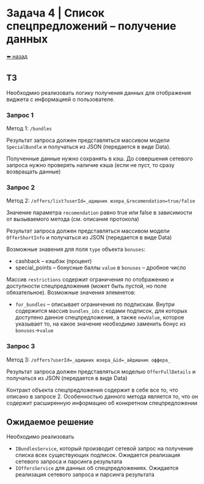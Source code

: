 #  Задача 4 | Список спецпредложений – получение данных

[⬅️ назад](../README.md)

## ТЗ

Необходмио реализовать логику получения данных для отображения виджета с информацией о пользователе.

### Запрос 1

Метод 1: `/bundles`

Результат запроса должен представляться массивом модели `SpecialBundle` и получаться из JSON (передается в виде Data).

Полученные данные нужно сохранять в кэш. До совершения сетевого запроса нужно проверять наличие кэша (если не пуст, то сразу возвращать данные)

### Запрос 2

Метод 2: `/offers/list?userId=_адишник юзера_&recomendation=true/false`

Значение параметра `recomendation` равно true или false в зависимости от вызываемого метода (см. описание протокола)

Результат запроса должен представляться массивом модели `OfferShortInfo` и получаться из JSON (передается в виде Data)

Возможные знавения для поля `type` объекта `bonuses`:
* cashback – кэшбэк  (процент)
* special_points – бонусные баллы
`value` в `bonuses` – дробное число

Массив `restrictions` содержит ограничения по отображению и доступности спецпредложения (может быть пустой, но поле обязательное). Возможные значения элемнетов:
* `for_bundles` – описывает ограничения по подпискам. Внутри содержится массив `bundles_ids` с кодами подписок, для которых доступено данное спецпредложение, а также `newValue`, которое указывает то, на какое значение необходимо заменить бонус из `bonuses`->`value`

### Запрос 3

Метод 3: `/offers?userId=_адишник юзера_&id=_айдишник оффера_`

Результат запроса должен представляться моделью `OfferFullDetails` и получаться из JSON (передается в виде Data)

Контракт объекта спецпредложения содержит в себе все то, что описано в запросе 2. Особенностью данного метода является то, что он содержит расширенную информацию об конкретном спецпредложении

## Ожидаемое решение

Необходимо реализовать 
- `IBundlesService`, который производит сетевой запрос на получение списка всех существующих подписок. Ожидается реализация сетевого запроса и парсинга результата
- `IOffersService` для данных об спецпредложениях. Ожидается реализация сетевого запроса и парсинга результата
